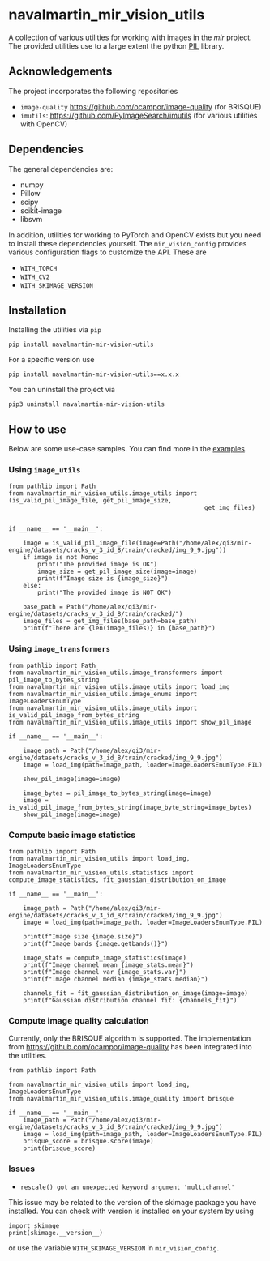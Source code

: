 # navalmartin_mir_vision_utils

A collection of various utilities for working with images in the _mir_ project. 
The provided utilities use to a large extent the python <a href="https://pillow.readthedocs.io/en/stable/">PIL</a> library.

## Acknowledgements 

The project incorporates the following repositories

- ```image-quality``` https://github.com/ocampor/image-quality (for BRISQUE)
- ```imutils```: https://github.com/PyImageSearch/imutils (for various utilities with OpenCV)

## Dependencies

The general dependencies are:

- numpy
- Pillow
- scipy
- scikit-image
- libsvm

In addition, utilities for working to PyTorch and OpenCV exists but 
you need to install these dependencies yourself. The ```mir_vision_config``` 
provides various configuration flags to customize the API. These are

- ```WITH_TORCH``` 
- ```WITH_CV2``` 
- ```WITH_SKIMAGE_VERSION```

## Installation

Installing the utilities via ```pip```

```
pip install navalmartin-mir-vision-utils
```

For a specific version use

```
pip install navalmartin-mir-vision-utils==x.x.x
```

You can uninstall the project via

```
pip3 uninstall navalmartin-mir-vision-utils
```

## How to use

Below are some use-case samples. You can find more in the <a href="./src/navalmartin_mir_vision_utils/examples">examples</a>.

### Using ```image_utils```

```
from pathlib import Path
from navalmartin_mir_vision_utils.image_utils import (is_valid_pil_image_file, get_pil_image_size,
                                                      get_img_files)


if __name__ == '__main__':

    image = is_valid_pil_image_file(image=Path("/home/alex/qi3/mir-engine/datasets/cracks_v_3_id_8/train/cracked/img_9_9.jpg"))
    if image is not None:
        print("The provided image is OK")
        image_size = get_pil_image_size(image=image)
        print(f"Image size is {image_size}")
    else:
        print("The provided image is NOT OK")

    base_path = Path("/home/alex/qi3/mir-engine/datasets/cracks_v_3_id_8/train/cracked/")
    image_files = get_img_files(base_path=base_path)
    print(f"There are {len(image_files)} in {base_path}")
```

### Using ```image_transformers```

```
from pathlib import Path
from navalmartin_mir_vision_utils.image_transformers import pil_image_to_bytes_string
from navalmartin_mir_vision_utils.image_utils import load_img
from navalmartin_mir_vision_utils.image_enums import ImageLoadersEnumType
from navalmartin_mir_vision_utils.image_utils import is_valid_pil_image_from_bytes_string
from navalmartin_mir_vision_utils.image_utils import show_pil_image

if __name__ == '__main__':

    image_path = Path("/home/alex/qi3/mir-engine/datasets/cracks_v_3_id_8/train/cracked/img_9_9.jpg")
    image = load_img(path=image_path, loader=ImageLoadersEnumType.PIL)

    show_pil_image(image=image)

    image_bytes = pil_image_to_bytes_string(image=image)
    image = is_valid_pil_image_from_bytes_string(image_byte_string=image_bytes)
    show_pil_image(image=image)
```

### Compute basic image statistics

```
from pathlib import Path
from navalmartin_mir_vision_utils import load_img, ImageLoadersEnumType
from navalmartin_mir_vision_utils.statistics import compute_image_statistics, fit_gaussian_distribution_on_image

if __name__ == '__main__':

    image_path = Path("/home/alex/qi3/mir-engine/datasets/cracks_v_3_id_8/train/cracked/img_9_9.jpg")
    image = load_img(path=image_path, loader=ImageLoadersEnumType.PIL)

    print(f"Image size {image.size}")
    print(f"Image bands {image.getbands()}")

    image_stats = compute_image_statistics(image)
    print(f"Image channel mean {image_stats.mean}")
    print(f"Image channel var {image_stats.var}")
    print(f"Image channel median {image_stats.median}")

    channels_fit = fit_gaussian_distribution_on_image(image=image)
    print(f"Gaussian distribution channel fit: {channels_fit}")
```

### Compute image quality calculation

Currently, only the BRISQUE algorithm is supported. The implementation
from https://github.com/ocampor/image-quality has been integrated into the 
utilities.

```
from pathlib import Path

from navalmartin_mir_vision_utils import load_img, ImageLoadersEnumType
from navalmartin_mir_vision_utils.image_quality import brisque

if __name__ == '__main__':
    image_path = Path("/home/alex/qi3/mir-engine/datasets/cracks_v_3_id_8/train/cracked/img_9_9.jpg")
    image = load_img(path=image_path, loader=ImageLoadersEnumType.PIL)
    brisque_score = brisque.score(image)
    print(brisque_score)
```

### Issues

- ```rescale() got an unexpected keyword argument 'multichannel'```

This issue may be related to the version of the skimage package you have installed. You can check
with version is installed on your system by using

```
import skimage
print(skimage.__version__)

```

or use the variable ```WITH_SKIMAGE_VERSION``` in ```mir_vision_config```. 